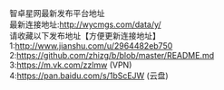 智卓星网最新发布平台地址
<br>最新连接地址:http://wycmgs.com/data/y/
<br>请收藏以下发布地址【方便更新连接地址】<br>
1:http://www.jianshu.com/u/2964482eb750
<br>2:https://github.com/zhizg/b/blob/master/README.md
<br>3:https://m.vk.com/zzlmw (VPN)
<br>4:https://pan.baidu.com/s/1bScEJW (云盘)
